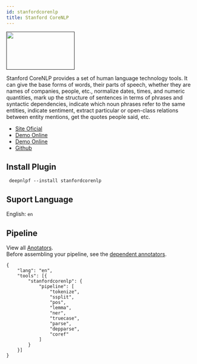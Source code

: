 ```yaml
---
id: stanfordcorenlp
title: Stanford CoreNLP
---
```


<a href="" target="_blank">
    <img src="https://miro.medium.com/max/2560/1*3uoY7zY6wfnYyTOgKNYLkQ.jpeg" data-canonical-src="" width="180" height="100" />
</a>

Stanford CoreNLP provides a set of human language technology tools. It can give the base forms of words, their parts of speech, whether they are names of companies, people, etc., normalize dates, times, and numeric quantities, mark up the structure of sentences in terms of phrases and syntactic dependencies, indicate which noun phrases refer to the same entities, indicate sentiment, extract particular or open-class relations between entity mentions, get the quotes people said, etc.

- [Site Oficial](https://stanfordnlp.github.io/CoreNLP/)
- [Demo Online](http://nlp.stanford.edu:8080/corenlp/)
- [Demo Online](https://corenlp.run/)
- [Github](https://github.com/stanfordnlp/CoreNLP)

## Install Plugin
<!--DOCUSAURUS_CODE_TABS-->

<!--Shell--> 

     deepnlpf --install stanfordcorenlp

<!--END_DOCUSAURUS_CODE_TABS-->

## Suport Language

English: ```en``` <br/>

## Pipeline
View all [Anotators](https://stanfordnlp.github.io/CoreNLP/annotators.html).<br/>
Before assembling your pipeline, see the [dependent annotators](https://stanfordnlp.github.io/CoreNLP/annotators.html#annotator-dependencies).
<!--DOCUSAURUS_CODE_TABS-->

<!--Json--> 
```
{
    "lang": "en",
    "tools": [{
        "stanfordcorenlp": {
            "pipeline": [
                "tokenize",
                "ssplit",
                "pos",
                "lemma",
                "ner",
                "truecase",
                "parse",
                "depparse",
                "coref"
            ]
        }
    }]
}
```

<!--yaml-->
```yaml
```

<!--END_DOCUSAURUS_CODE_TABS-->